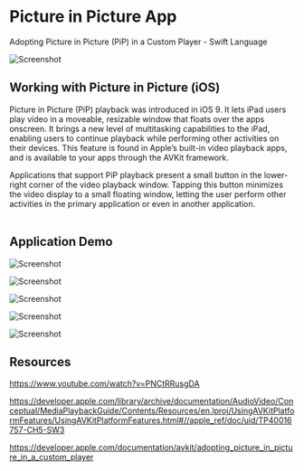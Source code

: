 # Picture in Picture App
Adopting Picture in Picture (PiP) in a Custom Player - Swift Language

![Screenshot](ipad.jpg)


## Working with Picture in Picture (iOS)

Picture in Picture (PiP) playback was introduced in iOS 9. It lets iPad users play video in a moveable, resizable window that floats over the apps onscreen. It brings a new level of multitasking capabilities to the iPad, enabling users to continue playback while performing other activities on their devices. This feature is found in Apple’s built-in video playback apps, and is available to your apps through the AVKit framework. <br>

Applications that support PiP playback present a small button in the lower-right corner of the video playback window. Tapping this button minimizes the video display to a small floating window, letting the user perform other activities in the primary application or even in another application.<br> <br>



## Application Demo

![Screenshot](pic1.png)

![Screenshot](pic2.png)

![Screenshot](pic3.png)

![Screenshot](pic4.png)

![Screenshot](pic5.png)


## Resources

https://www.youtube.com/watch?v=PNCtRRusgDA <br>

https://developer.apple.com/library/archive/documentation/AudioVideo/Conceptual/MediaPlaybackGuide/Contents/Resources/en.lproj/UsingAVKitPlatformFeatures/UsingAVKitPlatformFeatures.html#//apple_ref/doc/uid/TP40016757-CH5-SW3 <br>

https://developer.apple.com/documentation/avkit/adopting_picture_in_picture_in_a_custom_player

